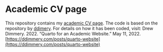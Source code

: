 # Academic CV page

This repository contains my [academic CV page](sonsoleslp.github.io).
The code is based on the repository by [ddimery](https://github.com/ddimmery/quarto-website).
For details on how it has been coded, visit: Drew Dimmery. 2022. “Quarto for an Academic Website.” May 11, 2022. [https://ddimmery.com/posts/quarto-website](https://ddimmery.com/posts/quarto-website)

